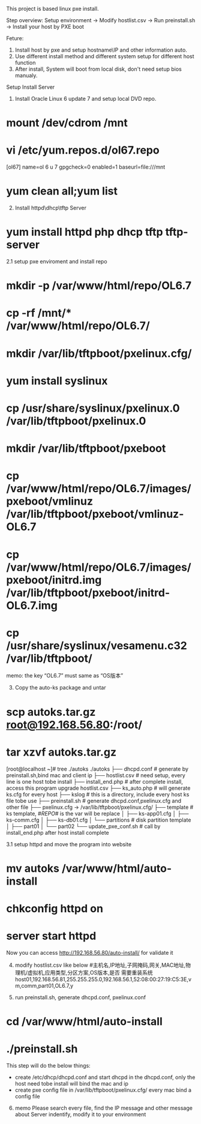 This project is based linux pxe install.

Step overview:
Setup environment -> Modify hostlist.csv -> Run preinstall.sh -> Install your host by PXE boot

Feture:
1. Install host by pxe and setup hostname\IP and other information auto.
2. Use different install method and different system setup for different host function
3. After install, System will boot from local disk, don't need setup bios manualy.

Setup Install Server

1. Install Oracle Linux 6 update 7 and setup local DVD repo.
# mount /dev/cdrom /mnt
# vi /etc/yum.repos.d/ol67.repo
[ol67]
name=ol 6 u 7
gpgcheck=0
enabled=1
baseurl=file:///mnt
# yum clean all;yum list

2. Install httpd\dhcp\tftp Server
# yum install httpd php dhcp tftp tftp-server

2.1 setup pxe enviroment and install repo
# mkdir -p /var/www/html/repo/OL6.7
# cp -rf /mnt/* /var/www/html/repo/OL6.7/
# mkdir /var/lib/tftpboot/pxelinux.cfg/
# yum install syslinux
# cp /usr/share/syslinux/pxelinux.0  /var/lib/tftpboot/pxelinux.0
# mkdir /var/lib/tftpboot/pxeboot
# cp /var/www/html/repo/OL6.7/images/pxeboot/vmlinuz  /var/lib/tftpboot/pxeboot/vmlinuz-OL6.7
# cp /var/www/html/repo/OL6.7/images/pxeboot/initrd.img  /var/lib/tftpboot/pxeboot/initrd-OL6.7.img
# cp /usr/share/syslinux/vesamenu.c32 /var/lib/tftpboot/

memo: the key “OL6.7” must same as “OS版本”


3. Copy the auto-ks package and untar
# scp autoks.tar.gz root@192.168.56.80:/root/
# tar xzvf autoks.tar.gz
[root@localhost ~]# tree ./autoks
./autoks
├── dhcpd.conf                       # generate by preinstall.sh,bind mac and client ip
├── hostlist.csv                       # need setup, every line is one host tobe install
├── install_end.php                # after complete install, access this program upgrade hostlist.csv
├── ks_auto.php                     # will generate ks.cfg for every host
├── kslog                                # this is a directory, include every host ks file tobe use
├── preinstall.sh                     # generate dhcpd.conf,pxelinux.cfg and other file
├── pxelinux.cfg -> /var/lib/tftpboot/pxelinux.cfg/
├── template                          # ks template, #_REPO_# is the var will be replace
│   ├── ks-app01.cfg
│   ├── ks-comm.cfg
│   ├── ks-db01.cfg
│   └── partitions                   # disk partition template
│       ├── part01
│       └── part02
└── update_pxe_conf.sh       # call by install_end.php after host install complete

3.1 setup httpd and move the program into website
# mv autoks /var/www/html/auto-install
# chkconfig httpd on
# server start httpd
Now you can access http://192.168.56.80/auto-install/ for validate it

4. modify hostlist.csv like below
#主机名,IP地址,子网掩码,网关,MAC地址,物理机/虚拟机,应用类型,分区方案,OS版本,是否
需要重装系统
host01,192.168.56.81,255.255.255.0,192.168.56.1,52:08:00:27:19:C5:3E,vm,comm,part01,OL6.7,y

5. run preinstall.sh, generate dhcpd.conf, pxelinux.conf
# cd /var/www/html/auto-install
# ./preinstall.sh
This step will do the below things:
* create /etc/dhcp/dhcpd.conf and start dhcpd
  in the dhcpd.conf, only the host need tobe install will bind the mac and ip
* create pxe config file in /var/lib/tftpboot/pxelinux.cfg/ every mac bind a config file

6. memo
  Please search every file, find the IP message and other message about Server indentify, modify it to your environment

